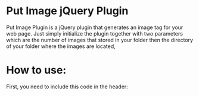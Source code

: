Put Image jQuery Plugin
================

Put Image Plugin is a jQuery plugin that generates an image tag for your web page. Just simply initialize the plugin together with two parameters which are the number of images that stored in your folder then the directory of your folder where the images are located,


How to use:
================

First, you need to include this code in the header:

<script type="text/javascript" language="javascript" src="js/putImage.js"></script>


